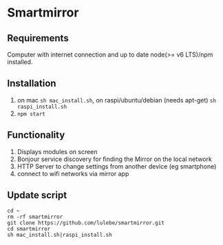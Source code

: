 # Smartmirror

## Requirements

Computer with internet connection and up to date node(>= v6 LTS)/npm installed.

## Installation

1. on mac `sh mac_install.sh`, on raspi/ubuntu/debian (needs apt-get) `sh raspi_install.sh`
2. `npm start`

## Functionality

1. Displays modules on screen
2. Bonjour service discovery for finding the Mirror on the local network
3. HTTP Server to change settings from another device (eg smartphone)
4. connect to wifi networks via mirror app

## Update script
    cd ~
    rm -rf smartmirror
    git clone https://github.com/lulebe/smartmirror.git
    cd smartmirror
    sh mac_install.sh|raspi_install.sh
